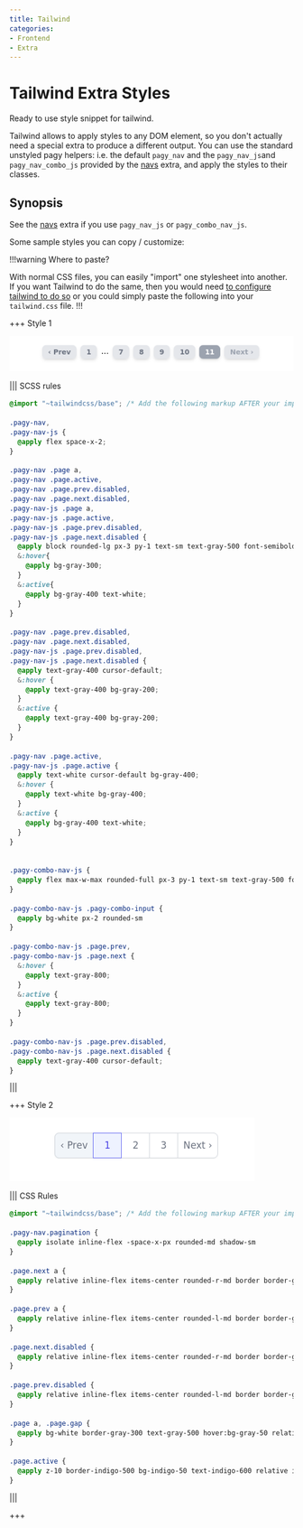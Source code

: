 ```yaml
---
title: Tailwind
categories:
- Frontend
- Extra
---
```


# Tailwind Extra Styles

Ready to use style snippet for tailwind.

Tailwind allows to apply styles to any DOM element, so you don't actually need a special extra to produce a different output. You can use the standard unstyled pagy helpers: i.e. the default `pagy_nav` and the `pagy_nav_js`and `pagy_nav_combo_js` provided by the [navs](navs.md) extra, and apply the styles to their classes.

## Synopsis

See the [navs](navs.md) extra if you use `pagy_nav_js` or `pagy_combo_nav_js`.

Some sample styles you can copy / customize:

!!!warning Where to paste?

With normal CSS files, you can easily "import" one stylesheet into another. If you want Tailwind to do the same, then you would need [to configure tailwind to do so](https://tailwindcss.com/docs/using-with-preprocessors#build-time-imports) or you could simply paste the following into your `tailwind.css` file.
!!!

+++ Style 1

![Image of Style 1](../assets/images/tailwind-example-style-1.png "Image of Style 1")

||| SCSS rules
```scss
@import "~tailwindcss/base"; /* Add the following markup AFTER your import statements*/

.pagy-nav,
.pagy-nav-js {
  @apply flex space-x-2;
}

.pagy-nav .page a,
.pagy-nav .page.active,
.pagy-nav .page.prev.disabled,
.pagy-nav .page.next.disabled,
.pagy-nav-js .page a,
.pagy-nav-js .page.active,
.pagy-nav-js .page.prev.disabled,
.pagy-nav-js .page.next.disabled {
  @apply block rounded-lg px-3 py-1 text-sm text-gray-500 font-semibold bg-gray-200 shadow-md;
  &:hover{
    @apply bg-gray-300;
  }
  &:active{
    @apply bg-gray-400 text-white;
  }
}

.pagy-nav .page.prev.disabled,
.pagy-nav .page.next.disabled,
.pagy-nav-js .page.prev.disabled,
.pagy-nav-js .page.next.disabled {
  @apply text-gray-400 cursor-default;
  &:hover {
    @apply text-gray-400 bg-gray-200;
  }
  &:active {
    @apply text-gray-400 bg-gray-200;
  }
}

.pagy-nav .page.active,
.pagy-nav-js .page.active {
  @apply text-white cursor-default bg-gray-400;
  &:hover {
    @apply text-white bg-gray-400;
  }
  &:active {
    @apply bg-gray-400 text-white;
  }
}


.pagy-combo-nav-js {
  @apply flex max-w-max rounded-full px-3 py-1 text-sm text-gray-500 font-semibold bg-gray-200 shadow-md;
}

.pagy-combo-nav-js .pagy-combo-input {
  @apply bg-white px-2 rounded-sm
}

.pagy-combo-nav-js .page.prev,
.pagy-combo-nav-js .page.next {
  &:hover {
    @apply text-gray-800;
  }
  &:active {
    @apply text-gray-800;
  }
}

.pagy-combo-nav-js .page.prev.disabled,
.pagy-combo-nav-js .page.next.disabled {
  @apply text-gray-400 cursor-default;
}
```
|||


+++ Style 2

![Image of Style 2](../assets/images/tailwind-example-style-2.png "Image of Style 1")

||| CSS Rules
```scss
@import "~tailwindcss/base"; /* Add the following markup AFTER your import statements*/

.pagy-nav.pagination {
  @apply isolate inline-flex -space-x-px rounded-md shadow-sm
}

.page.next a {
  @apply relative inline-flex items-center rounded-r-md border border-gray-300 bg-white px-2 py-2 text-sm font-medium text-gray-500 hover:bg-gray-50 focus:z-20
}

.page.prev a {
  @apply relative inline-flex items-center rounded-l-md border border-gray-300 bg-white px-2 py-2 text-sm font-medium text-gray-500 hover:bg-gray-50 focus:z-20;
}

.page.next.disabled {
  @apply relative inline-flex items-center rounded-r-md border border-gray-300 bg-slate-100 px-2 py-2 text-sm font-medium text-gray-500 hover:bg-gray-50 focus:z-20
}

.page.prev.disabled {
  @apply relative inline-flex items-center rounded-l-md border border-gray-300 bg-slate-100 px-2 py-2 text-sm font-medium text-gray-500 hover:bg-gray-50 focus:z-20;
}

.page a, .page.gap {
  @apply bg-white border-gray-300 text-gray-500 hover:bg-gray-50 relative inline-flex items-center border px-4 py-2 text-sm font-medium focus:z-20
}

.page.active {
  @apply z-10 border-indigo-500 bg-indigo-50 text-indigo-600 relative inline-flex items-center border px-4 py-2 text-sm font-medium focus:z-20
}

```
|||

+++


